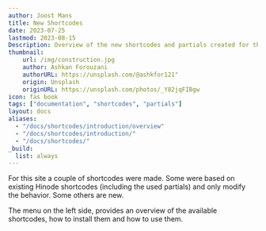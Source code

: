```yaml
---
author: Joost Mans
title: New Shortcodes
date: 2023-07-25
lastmod: 2023-08-15
Description: Overview of the new shortcodes and partials created for this site.
thumbnail:
    url: /img/construction.jpg
    author: Ashkan Forouzani
    authorURL: https://unsplash.com/@ashkfor121"
    origin: Unsplash
    originURL: https://unsplash.com/photos/_Y82jqFIBgw
icon: fas book
tags: ["documentation", "shortcodes", "partials"]
layout: docs
aliases:
  - "/docs/shortcodes/introduction/overview"
  - "/docs/shortcodes/introduction/"
  - "/docs/shortcodes/"
_build:
  list: always
---
```

<!-- cSpell:ignore joost shortcodes Ashkan Forouzani shortcodespartials Hinode lastmod -->  

For this site a couple of shortcodes were made. Some were based on existing Hinode shortcodes (including the used partials) and only modify the behavior. Some others are new.

The menu on the left side, provides an overview of the available shortcodes, how to install them and how to use them.
